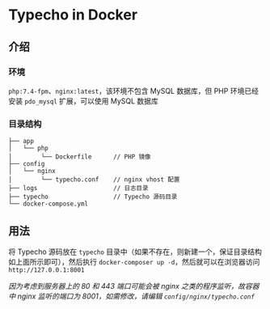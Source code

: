 # Typecho in Docker

## 介绍

### 环境

`php:7.4-fpm`、`nginx:latest`，该环境不包含 MySQL 数据库，但 PHP 环境已经安装 `pdo_mysql` 扩展，可以使用 MySQL 数据库

### 目录结构

```
├── app
│   └── php
│        └── Dockerfile      // PHP 镜像
├── config
│   └── nginx
│        └── typecho.conf    // nginx vhost 配置
├── logs                     // 日志目录
├── typecho                  // Typecho 源码目录
└── docker-compose.yml
```

## 用法

将 Typecho 源码放在 `typecho` 目录中（如果不存在，则新建一个，保证目录结构如上面所示即可），然后执行 `docker-composer up -d`，然后就可以在浏览器访问 `http://127.0.0.1:8001`

*因为考虑到服务器上的 80 和 443 端口可能会被 nginx 之类的程序监听，故容器中 nginx 监听的端口为 8001，如需修改，请编辑 `config/nginx/typecho.conf`*